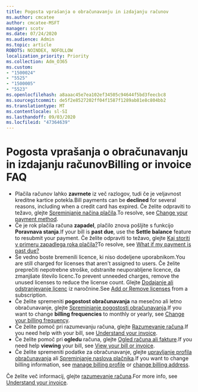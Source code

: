 ```yaml
---
title: Pogosta vprašanja o obračunavanju in izdajanju računov
ms.author: cmcatee
author: cmcatee-MSFT
manager: scotv
ms.date: 07/24/2020
ms.audience: Admin
ms.topic: article
ROBOTS: NOINDEX, NOFOLLOW
localization_priority: Priority
ms.collection: Adm_O365
ms.custom:
- "1500024"
- "5525"
- "1500005"
- "5523"
ms.openlocfilehash: a8aaac45e7ea102ef34505c94644f5bd3feecbc8
ms.sourcegitcommit: de5f2e8527202ff04f1587f1289ab81e8c804bb2
ms.translationtype: MT
ms.contentlocale: sl-SI
ms.lasthandoff: 09/03/2020
ms.locfileid: "47364639"
---
```

# <a name="billing-or-invoice-faq"></a><span data-ttu-id="5fd71-102">Pogosta vprašanja o obračunavanju in izdajanju računov</span><span class="sxs-lookup"><span data-stu-id="5fd71-102">Billing or invoice FAQ</span></span>

- <span data-ttu-id="5fd71-103">Plačila računov lahko **zavrnete** iz več razlogov, tudi če je veljavnost kreditne kartice potekla.</span><span class="sxs-lookup"><span data-stu-id="5fd71-103">Bill payments can be **declined** for several reasons, including when a credit card has expired.</span></span> <span data-ttu-id="5fd71-104">Če želite odpraviti to težavo, glejte [Spreminjanje načina plačila](https://docs.microsoft.com/microsoft-365/commerce/billing-and-payments/change-payment-method).</span><span class="sxs-lookup"><span data-stu-id="5fd71-104">To resolve, see [Change your payment method](https://docs.microsoft.com/microsoft-365/commerce/billing-and-payments/change-payment-method).</span></span>
- <span data-ttu-id="5fd71-105">Če je rok plačila računa **zapadel**, plačilo znova pošljite s funkcijo **Poravnava stanja**.</span><span class="sxs-lookup"><span data-stu-id="5fd71-105">If your bill is **past due**, use the **Settle balance** feature to resubmit your payment.</span></span> <span data-ttu-id="5fd71-106">Če želite odpraviti to težavo, glejte [Kaj storiti v primeru zapadlega roka plačila?](https://docs.microsoft.com/microsoft-365/commerce/billing-and-payments/pay-for-your-subscription#what-if-my-credit-card-was-declined-and-my-payment-is-past-due)</span><span class="sxs-lookup"><span data-stu-id="5fd71-106">To resolve, see [What if my payment is past due?](https://docs.microsoft.com/microsoft-365/commerce/billing-and-payments/pay-for-your-subscription#what-if-my-credit-card-was-declined-and-my-payment-is-past-due)</span></span>
- <span data-ttu-id="5fd71-107">Še vedno boste bremenili licence, ki niso dodeljene uporabnikom.</span><span class="sxs-lookup"><span data-stu-id="5fd71-107">You are still charged for licenses that aren't assigned to users.</span></span> <span data-ttu-id="5fd71-108">Če želite preprečiti nepotrebne stroške, odstranite neuporabljene licence, da zmanjšate število licenc.</span><span class="sxs-lookup"><span data-stu-id="5fd71-108">To prevent unneeded charges, remove the unused licenses to reduce the license count.</span></span> <span data-ttu-id="5fd71-109">Glejte [Dodajanje ali odstranjevanje licenc](https://docs.microsoft.com/alchemyinsights/how-to-add-or-reduce-licenses) iz naročnine.</span><span class="sxs-lookup"><span data-stu-id="5fd71-109">See [Add or Remove licenses](https://docs.microsoft.com/alchemyinsights/how-to-add-or-reduce-licenses) from a subscription.</span></span>
- <span data-ttu-id="5fd71-110">Če želite spremeniti **pogostost obračunavanja** na mesečno ali letno obračunavanje, glejte [Spreminjanje pogostosti obračunavanja](https://docs.microsoft.com/microsoft-365/commerce/billing-and-payments/change-payment-frequency).</span><span class="sxs-lookup"><span data-stu-id="5fd71-110">If you want to change **billing frequencies** to monthly or yearly, see [Change your billing frequency](https://docs.microsoft.com/microsoft-365/commerce/billing-and-payments/change-payment-frequency).</span></span>
- <span data-ttu-id="5fd71-111">Če želite pomoč pri razumevanju računa, glejte [Razumevanje računa](https://docs.microsoft.com/microsoft-365/commerce/billing-and-payments/understand-your-invoice2).</span><span class="sxs-lookup"><span data-stu-id="5fd71-111">If you need help with your bill, see [Understand your invoice](https://docs.microsoft.com/microsoft-365/commerce/billing-and-payments/understand-your-invoice2).</span></span>
- <span data-ttu-id="5fd71-112">Če želite pomoč pri **ogledu** računa, glejte [Ogled računa ali fakture](https://docs.microsoft.com/microsoft-365/commerce/billing-and-payments/view-your-bill-or-invoice).</span><span class="sxs-lookup"><span data-stu-id="5fd71-112">If you need help **viewing** your bill, see [View your bill or invoice](https://docs.microsoft.com/microsoft-365/commerce/billing-and-payments/view-your-bill-or-invoice).</span></span>
- <span data-ttu-id="5fd71-113">Če želite spremeniti podatke za obračunavanje, glejte [upravljanje profila obračunavanja](https://docs.microsoft.com/microsoft-365/commerce/billing-and-payments/manage-billing-profiles) ali [Spreminjanje naslova plačnika](https://docs.microsoft.com/microsoft-365/commerce/billing-and-payments/change-your-billing-addresses).</span><span class="sxs-lookup"><span data-stu-id="5fd71-113">If you want to change billing information, see [manage billing profile](https://docs.microsoft.com/microsoft-365/commerce/billing-and-payments/manage-billing-profiles) or [change billing address](https://docs.microsoft.com/microsoft-365/commerce/billing-and-payments/change-your-billing-addresses).</span></span>

<span data-ttu-id="5fd71-114">Če želite več informacij, glejte [razumevanje računa](https://docs.microsoft.com/microsoft-365/commerce/billing-and-payments/understand-your-invoice2).</span><span class="sxs-lookup"><span data-stu-id="5fd71-114">For more info, see [Understand your invoice](https://docs.microsoft.com/microsoft-365/commerce/billing-and-payments/understand-your-invoice2).</span></span>